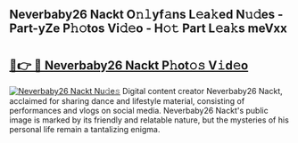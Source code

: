 ## Neverbaby26 Nackt O𝚗𝚕yf𝚊ns L𝚎a𝚔ed N𝚞𝚍es - Part-yZe P𝚑𝚘tos Vi𝚍𝚎o - H𝚘𝚝 Part L𝚎a𝚔s meVxx

# <h2><a href="http://kf6jwlw.oniu.top/?m=Neverbaby26+Nackt">🔗👉 🔴 Neverbaby26 Nackt P𝚑ot𝚘𝚜 V𝚒d𝚎o</a></h2>

[![Neverbaby26 Nackt Nu𝚍e𝚜](https://i.imgur.com/0qMVB7G.gif)](http://kf6jwlw.oniu.top/?m=Neverbaby26+Nackt)
Digital content creator Neverbaby26 Nackt, acclaimed for sharing dance and lifestyle material, consisting of performances and vlogs on social media. Neverbaby26 Nackt's public image is marked by its friendly and relatable nature, but the mysteries of his personal life remain a tantalizing enigma.  
